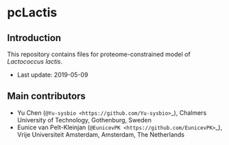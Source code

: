 pcLactis
===============

Introduction
------------

This repository contains files for proteome-constrained model of _Lactococcus lactis_.

* Last update: 2019-05-09


Main contributors
-------------------------------

* Yu Chen (`@Yu-sysbio <https://github.com/Yu-sysbio>`_), Chalmers University of Technology, Gothenburg, Sweden
* Eunice van Pelt-Kleinjan (`@EunicevPK <https://github.com/EunicevPK>`_), Vrije Universiteit Amsterdam, Amsterdam, The Netherlands

